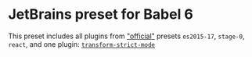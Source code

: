 # JetBrains preset for Babel 6

This preset includes all plugins from ["official"](https://babeljs.io/docs/plugins/#presets-official-presets) presets
`es2015-17`, `stage-0`, `react`,
and one plugin:
[`transform-strict-mode`](http://babeljs.io/docs/plugins/transform-strict-mode)
